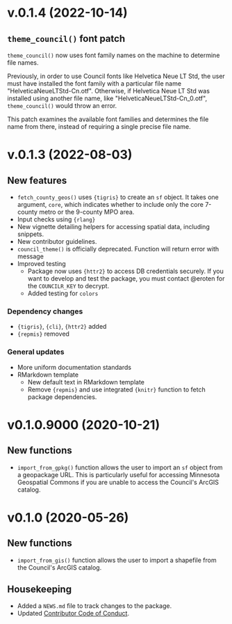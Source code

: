# v.0.1.4 (2022-10-14)

## `theme_council()` font patch

`theme_council()` now uses font family names on the machine to determine file names. 

Previously, in order to use Council fonts like Helvetica Neue LT Std, the user must have installed the font family with a particular file name "HelveticaNeueLTStd-Cn.otf". Otherwise, if Helvetica Neue LT Std  was installed using another file name, like "HelveticaNeueLTStd-Cn_0.otf", `theme_council()` would throw an error. 

This patch examines the available font families and determines the file name from there, instead of requiring a single precise file name.  

# v.0.1.3 (2022-08-03)

## New features

- `fetch_county_geos()` uses `{tigris}` to create an `sf` object. It takes one argument, `core`, which indicates whether to include only the core 7-county metro or the 9-county MPO area.
- Input checks using `{rlang}`
- New vignette detailing helpers for accessing spatial data, including snippets.
- New contributor guidelines. 
- `council_theme()` is officially deprecated. Function will return error with message
- Improved testing
    - Package now uses `{httr2}` to access DB credentials securely. If you want to develop and test the package, you must contact @eroten for the `COUNCILR_KEY` to decrypt.
    - Added testing for `colors`
    
### Dependency changes

- `{tigris}`, `{cli}`, `{httr2}` added
- `{repmis}` removed

### General updates

- More uniform documentation standards
- RMarkdown template 
    - New default text in RMarkdown template
    - Remove `{repmis}` and use integrated `{knitr}` function to fetch package dependencies. 



# v0.1.0.9000 (2020-10-21)  

## New functions

* `import_from_gpkg()` function allows the user to import an `sf` object from a geopackage URL. This is particularly useful for accessing Minnesota Geospatial Commons if you are unable to access the Council's ArcGIS catalog. 

# v0.1.0  (2020-05-26)

## New functions  

* `import_from_gis()` function allows the user to import a shapefile from the Council's ArcGIS catalog.  

## Housekeeping  

* Added a `NEWS.md` file to track changes to the package.  
* Updated [Contributor Code of Conduct](.github/CODE_OF_CONDCT.md).  
